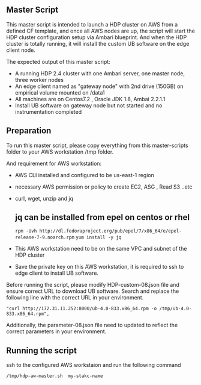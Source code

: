 ## Master Script

This master script is intended to launch a HDP cluster on AWS from a defined CF template, and once all AWS nodes are up, the script will start the HDP cluster configuration setup via Ambari blueprint. And when the HDP cluster is totally running, it will install the custom UB software on the edge client node.

The expected output of this master script:

- A running HDP 2.4 cluster with one Ambari server, one master node, three worker nodes
- An edge client named as "gateway node" with 2nd drive (150GB) on empirical volume mounted on /data1
- All machines are on Centos7.2 , Oracle JDK 1.8, Ambai 2.2.1.1
- Install UB software on gateway node but not started and no instrumentation completed

## Preparation
To run this master script, please copy everything from this master-scripts folder to your AWS workstation /tmp folder. 

And requirement for AWS workstation:

- AWS CLI installed and configured to be us-east-1 region 
- necessary AWS permission or policy to create EC2, ASG , Read S3 ..etc
- curl, wget, unzip and jq
   
   ## jq can be installed from epel on centos or rhel 
   `` rpm -Uvh http://dl.fedoraproject.org/pub/epel/7/x86_64/e/epel-release-7-9.noarch.rpm ``
   `` yum install -y jq ``

- This AWS workstation need to be on the same VPC and subnet of the HDP cluster
- Save the private key on this AWS workstation, it is required to ssh to edge client to install UB software.


Before running the script, please modify HDP-custom-08.json file and ensure correct URL to download UB software. Search and replace the following line with the correct URL in your environment.

   `` "curl http://172.31.11.252:8000/ub-4.0-833.x86_64.rpm -o /tmp/ub-4.0-833.x86_64.rpm", ``

Additionally, the parameter-08.json file need to updated to reflect the correct parameters in your environment.

## Running the script

ssh to the configured AWS workstaion and run the following command

   ``/tmp/hdp-aw-master.sh  my-stakc-name``
